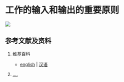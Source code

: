 # 工作的输入和输出的重要原则

![](/images/从输入和输出的角度来理解学习和工作/工作的输入和输出的重要原则/1a1.jpg)

## 参考文献及资料

1. 维基百科
	- [english](.....) | [汉语](...)

2. [....](https://web.archive.org/web/20120520061156/http://www.sitance.com/cause/index.php) 


